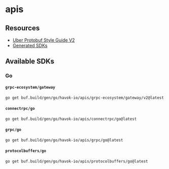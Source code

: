 # apis

## Resources

- [Uber Protobuf Style Guide V2](https://github.com/uber/prototool/tree/dev/style)
- [Generated SDKs](https://buf.build/docs/bsr/generated-sdks/go)

## Available SDKs

### Go

####  `grpc-ecosystem/gateway`

```bash
go get buf.build/gen/go/havok-io/apis/grpc-ecosystem/gateway/v2@latest
```

#### `connectrpc/go`

```bash
go get buf.build/gen/go/havok-io/apis/connectrpc/go@latest
```

#### `grpc/go`

```bash
go get buf.build/gen/go/havok-io/apis/grpc/go@latest
```

#### `protocolbuffers/go`

```bash
go get buf.build/gen/go/havok-io/apis/protocolbuffers/go@latest
```